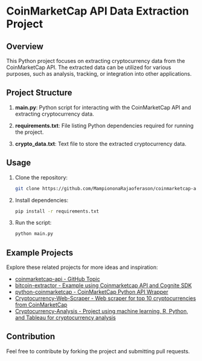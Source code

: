 
# CoinMarketCap API Data Extraction Project
## Overview
This Python project focuses on extracting cryptocurrency data from the CoinMarketCap API. The extracted data can be utilized for various purposes, such as analysis, tracking, or integration into other applications.

## Project Structure
1. **main.py**: Python script for interacting with the CoinMarketCap API and extracting cryptocurrency data.

2. **requirements.txt**: File listing Python dependencies required for running the project.

3. **crypto_data.txt**: Text file to store the extracted cryptocurrency data.

## Usage
1. Clone the repository:
    ```bash
    git clone https://github.com/MampiononaRajaoferason/coinmarketcap-api-extraction.git
    ```

2. Install dependencies:
    ```bash
    pip install -r requirements.txt
    ```

3. Run the script:
    ```bash
    python main.py
    ```
   

## Example Projects
Explore these related projects for more ideas and inspiration:
- [coinmarketcap-api - GitHub Topic](https://github.com/topics/coinmarketcap-api?l=python&o=asc&s=forks)
- [bitcoin-extractor - Example using Coinmarketcap API and Cognite SDK](https://github.com/cognitedata/bitcoin-extractor)
- [python-coinmarketcap - CoinMarketCap Python API Wrapper](https://github.com/rsz44/python-coinmarketcap)
- [Cryptocurrency-Web-Scraper - Web scraper for top 10 cryptocurrencies from CoinMarketCap](https://github.com/gordonkwokkwok/Cryptocurrency-Web-Scraper)
- [Cryptocurrency-Analysis - Project using machine learning, R, Python, and Tableau for cryptocurrency analysis](https://github.com/LaviJ/Cryptocurrency-Analysis)

## Contribution
Feel free to contribute by forking the project and submitting pull requests.
